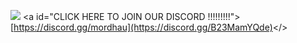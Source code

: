 ![]([https://cdn.discordapp.com/attachments/1143927937062682677/1143934315860873307/h545gqewfqdhwgewqf.png](https://cdn.discordapp.com/attachments/1143927937062682677/1144674709854769174/jhtrgef.png))
<a id="CLICK HERE TO JOIN OUR DISCORD !!!!!!!!!">[https://discord.gg/mordhau](https://discord.gg/B23MamYQde)</>
